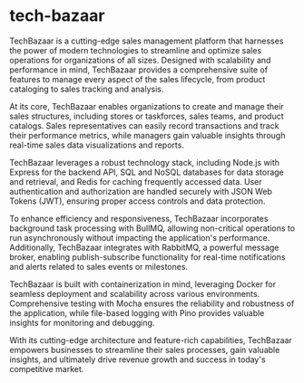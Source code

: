 # tech-bazaar
TechBazaar is a cutting-edge sales management platform that harnesses the power of modern technologies to streamline and optimize sales operations for organizations of all sizes. Designed with scalability and performance in mind, TechBazaar provides a comprehensive suite of features to manage every aspect of the sales lifecycle, from product cataloging to sales tracking and analysis.

At its core, TechBazaar enables organizations to create and manage their sales structures, including stores or taskforces, sales teams, and product catalogs. Sales representatives can easily record transactions and track their performance metrics, while managers gain valuable insights through real-time sales data visualizations and reports.

TechBazaar leverages a robust technology stack, including Node.js with Express for the backend API, SQL and NoSQL databases for data storage and retrieval, and Redis for caching frequently accessed data. User authentication and authorization are handled securely with JSON Web Tokens (JWT), ensuring proper access controls and data protection.

To enhance efficiency and responsiveness, TechBazaar incorporates background task processing with BullMQ, allowing non-critical operations to run asynchronously without impacting the application's performance. Additionally, TechBazaar integrates with RabbitMQ, a powerful message broker, enabling publish-subscribe functionality for real-time notifications and alerts related to sales events or milestones.

TechBazaar is built with containerization in mind, leveraging Docker for seamless deployment and scalability across various environments. Comprehensive testing with Mocha ensures the reliability and robustness of the application, while file-based logging with Pino provides valuable insights for monitoring and debugging.

With its cutting-edge architecture and feature-rich capabilities, TechBazaar empowers businesses to streamline their sales processes, gain valuable insights, and ultimately drive revenue growth and success in today's competitive market.
